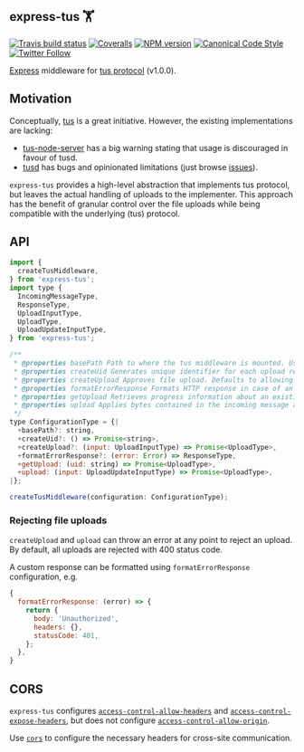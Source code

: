 ## express-tus 🏋️

[![Travis build status](http://img.shields.io/travis/gajus/express-tus/master.svg?style=flat-square)](https://travis-ci.org/gajus/express-tus)
[![Coveralls](https://img.shields.io/coveralls/gajus/express-tus.svg?style=flat-square)](https://coveralls.io/github/gajus/express-tus)
[![NPM version](http://img.shields.io/npm/v/express-tus.svg?style=flat-square)](https://www.npmjs.org/package/express-tus)
[![Canonical Code Style](https://img.shields.io/badge/code%20style-canonical-blue.svg?style=flat-square)](https://github.com/gajus/canonical)
[![Twitter Follow](https://img.shields.io/twitter/follow/kuizinas.svg?style=social&label=Follow)](https://twitter.com/kuizinas)

[Express](https://expressjs.com/) middleware for [tus protocol](https://tus.io/) (v1.0.0).

## Motivation

Conceptually, [tus](https://tus.io/) is a great initiative. However, the existing implementations are lacking:

* [tus-node-server](https://github.com/tus/tus-node-server) has a big warning stating that usage is discouraged in favour of tusd.
* [tusd](https://github.com/tus/tusd) has bugs and opinionated limitations (just browse [issues](https://github.com/tus/tusd/issues)).

`express-tus` provides a high-level abstraction that implements tus protocol, but leaves the actual handling of uploads to the implementer. This approach has the benefit of granular control over the file uploads while being compatible with the underlying (tus) protocol.

## API

```js
import {
  createTusMiddleware,
} from 'express-tus';
import type {
  IncomingMessageType,
  ResponseType,
  UploadInputType,
  UploadType,
  UploadUpdateInputType,
} from 'express-tus';

/**
 * @properties basePath Path to where the tus middleware is mounted. Used for redirects. Defaults to `/`.
 * @properties createUid Generates unique identifier for each upload request. Defaults to UUID v4.
 * @properties createUpload Approves file upload. Defaults to allowing all uploads.
 * @properties formatErrorResponse Formats HTTP response in case of an error.
 * @properties getUpload Retrieves progress information about an existing upload.
 * @properties upload Applies bytes contained in the incoming message at the given offset.
 */
type ConfigurationType = {|
  +basePath?: string,
  +createUid?: () => Promise<string>,
  +createUpload?: (input: UploadInputType) => Promise<UploadType>,
  +formatErrorResponse?: (error: Error) => ResponseType,
  +getUpload: (uid: string) => Promise<UploadType>,
  +upload: (input: UploadUpdateInputType) => Promise<UploadType>,
|};

createTusMiddleware(configuration: ConfigurationType);

```

### Rejecting file uploads

`createUpload` and `upload` can throw an error at any point to reject an upload. By default, all uploads are rejected with 400 status code.

A custom response can be formatted using `formatErrorResponse` configuration, e.g.

```js
{
  formatErrorResponse: (error) => {
    return {
      body: 'Unauthorized',
      headers: {},
      statusCode: 401,
    };
  },
}

```

## CORS

`express-tus` configures [`access-control-allow-headers`](https://developer.mozilla.org/en-US/docs/Web/HTTP/Headers/Access-Control-Allow-Headers) and [`access-control-expose-headers`](https://developer.mozilla.org/en-US/docs/Web/HTTP/Headers/Access-Control-Expose-Headers), but does not configure [`access-control-allow-origin`](https://developer.mozilla.org/en-US/docs/Web/HTTP/Headers/Access-Control-Allow-Origin).

Use [`cors`](https://www.npmjs.com/package/cors) to configure the necessary headers for cross-site communication.
